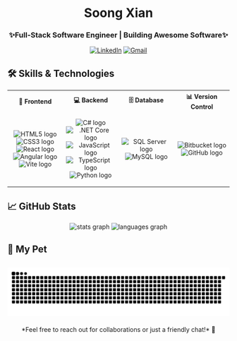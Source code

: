 <h1 align="center">Soong Xian</h1>
<h3 align="center">✨Full-Stack Software Engineer | Building Awesome Software✨</h3>

<div align="center">

[![LinkedIn](https://img.shields.io/badge/LinkedIn-0077B5?style=for-the-badge&logo=linkedin&logoColor=white)](https://linkedin.com/in/soongxian)
[![Gmail](https://img.shields.io/badge/Gmail-D14836?style=for-the-badge&logo=gmail&logoColor=white)](mailto:soongxian@gmail.com)

</div>

## 🛠️ Skills & Technologies

<table align="center" width="100%">
  <tr>
    <th align="center">🎨 Frontend</th>
    <th align="center">💻 Backend</th>
    <th align="center">🗄️ Database</th>
    <th align="center">📊 Version Control</th>
  </tr>
  <tr align="center">
    <td width="25%">
      <p align="center">
        <img src="https://cdn.jsdelivr.net/gh/devicons/devicon/icons/html5/html5-original.svg" height="40" alt="HTML5 logo" />
        <img src="https://cdn.jsdelivr.net/gh/devicons/devicon/icons/css3/css3-original.svg" height="40" alt="CSS3 logo" />
        <img src="https://cdn.jsdelivr.net/gh/devicons/devicon/icons/react/react-original.svg" height="40" alt="React logo" />
        <img src="https://cdn.jsdelivr.net/gh/devicons/devicon/icons/angularjs/angularjs-original.svg" height="40" alt="Angular logo" />
        <img src="https://upload.wikimedia.org/wikipedia/commons/f/f1/Vitejs-logo.svg" height="40" alt="Vite logo" />
      </p>
    </td>
    <td width="25%">
      <p align="center">
        <img src="https://cdn.jsdelivr.net/gh/devicons/devicon/icons/csharp/csharp-original.svg" height="40" alt="C# logo" />
        <img src="https://cdn.jsdelivr.net/gh/devicons/devicon/icons/dotnetcore/dotnetcore-original.svg" height="40" alt=".NET Core logo" />
        <img src="https://cdn.jsdelivr.net/gh/devicons/devicon/icons/javascript/javascript-original.svg" height="40" alt="JavaScript logo" />
        <img src="https://cdn.jsdelivr.net/gh/devicons/devicon/icons/typescript/typescript-original.svg" height="40" alt="TypeScript logo" />
        <img src="https://cdn.jsdelivr.net/gh/devicons/devicon/icons/python/python-original.svg" height="40" alt="Python logo" />
      </p>
    </td>
    <td width="25%">
      <p align="center">
        <img src="https://cdn.jsdelivr.net/gh/devicons/devicon/icons/microsoftsqlserver/microsoftsqlserver-plain.svg" height="40" alt="SQL Server logo" />
        <img src="https://cdn.jsdelivr.net/gh/devicons/devicon/icons/mysql/mysql-original.svg" height="40" alt="MySQL logo" />
      </p>
    </td>
    <td width="25%">
      <p align="center">
        <img src="https://cdn.jsdelivr.net/gh/devicons/devicon/icons/bitbucket/bitbucket-original.svg" height="40" alt="Bitbucket logo" />
        <img src="https://skillicons.dev/icons?i=github" height="40" alt="GitHub logo" />
      </p>
    </td>
  </tr>
</table>


## 📈 GitHub Stats

<div align="center">
  <img src="https://github-readme-stats.vercel.app/api?username=soongxian&hide_title=false&hide_rank=false&show_icons=true&include_all_commits=true&count_private=true&disable_animations=false&theme=github_dark&locale=en&hide_border=false" height="150" alt="stats graph"  />
  <img src="https://github-readme-stats.vercel.app/api/top-langs?username=soongxian&locale=en&hide_title=false&layout=compact&card_width=320&langs_count=5&theme=github_dark&hide_border=false" height="150" alt="languages graph"  />
</div>

## 🐍 My Pet
![snake gif](https://github.com/soongxian/soongxian/blob/output/github-snake-dark.svg)
---

<div align="center">
  *Feel free to reach out for collaborations or just a friendly chat!* 👋
</div>

